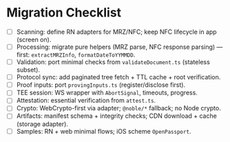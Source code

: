# Migration Checklist

- [ ] Scanning: define RN adapters for MRZ/NFC; keep NFC lifecycle in app (screen on).
- [ ] Processing: migrate pure helpers (MRZ parse, NFC response parsing) — first: `extractMRZInfo`, `formatDateToYYMMDD`.
- [ ] Validation: port minimal checks from `validateDocument.ts` (stateless subset).
- [ ] Protocol sync: add paginated tree fetch + TTL cache + root verification.
- [ ] Proof inputs: port `provingInputs.ts` (register/disclose first).
- [ ] TEE session: WS wrapper with `AbortSignal`, timeouts, progress.
- [ ] Attestation: essential verification from `attest.ts`.
- [ ] Crypto: WebCrypto-first via adapter; `@noble/*` fallback; no Node crypto.
- [ ] Artifacts: manifest schema + integrity checks; CDN download + cache (storage adapter).
- [ ] Samples: RN + web minimal flows; iOS scheme `OpenPassport`.

